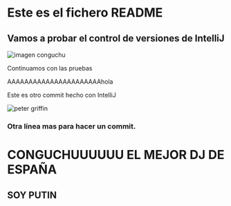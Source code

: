# Este es el fichero README

## Vamos a probar el control de versiones de IntelliJ

![imagen conguchu](img/conguchu%20logo.jpg)

Continuamos con las pruebas


AAAAAAAAAAAAAAAAAAAAAAhola

Este es otro commit hecho con IntelliJ

![peter griffin](img/imagen2.jpg)

### Otra línea mas para hacer un **commit**.

# CONGUCHUUUUUU EL MEJOR DJ DE ESPAÑA 
## SOY PUTIN